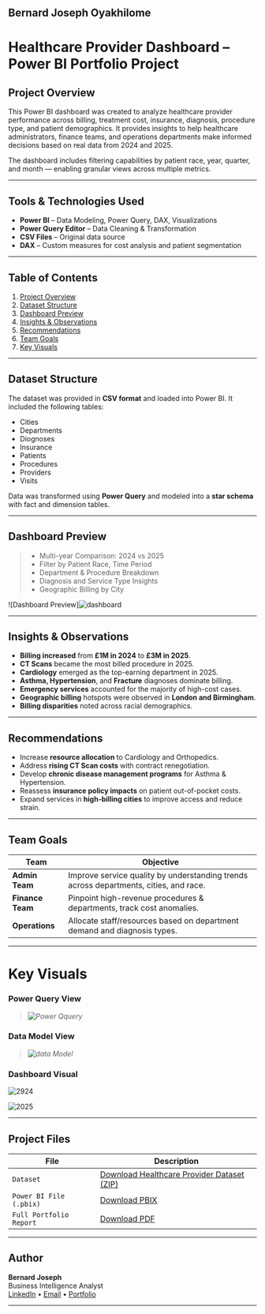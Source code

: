 ## Bernard Joseph Oyakhilome

# Healthcare Provider Dashboard – Power BI Portfolio Project

## Project Overview
This Power BI dashboard was created to analyze healthcare provider performance across billing, treatment cost, insurance, diagnosis, procedure type, and patient demographics. It provides insights to help healthcare administrators, finance teams, and operations departments make informed decisions based on real data from 2024 and 2025.

The dashboard includes filtering capabilities by patient race, year, quarter, and month — enabling granular views across multiple metrics.

---

## Tools & Technologies Used
- **Power BI** – Data Modeling, Power Query, DAX, Visualizations
- **Power Query Editor** – Data Cleaning & Transformation
- **CSV Files** – Original data source
- **DAX** – Custom measures for cost analysis and patient segmentation

---

## Table of Contents
1. [Project Overview](#-project-overview)  
2. [Dataset Structure](#-dataset-structure)  
3. [Dashboard Preview](#-dashboard-preview)  
4. [Insights & Observations](#-insights--observations)  
5. [Recommendations](#-recommendations)  
6. [Team Goals](#-team-goals)  
7. [Key Visuals](#-key-visuals)

---

## Dataset Structure
The dataset was provided in **CSV format** and loaded into Power BI. It included the following tables:
- Cities
- Departments
- Diognoses
- Insurance
- Patients
- Procedures
- Providers
- Visits

Data was transformed using **Power Query** and modeled into a **star schema** with fact and dimension tables.

---

## Dashboard Preview

> - Multi-year Comparison: 2024 vs 2025  
> - Filter by Patient Race, Time Period  
> - Department & Procedure Breakdown  
> - Diagnosis and Service Type Insights  
> - Geographic Billing by City

![Dashboard Preview]![dashboard](https://github.com/user-attachments/assets/31d1e1d1-6aac-44ae-b9ee-11c269f59b16)


---

## Insights & Observations

- **Billing increased** from **£1M in 2024** to **£3M in 2025**.
- **CT Scans** became the most billed procedure in 2025.
- **Cardiology** emerged as the top-earning department in 2025.
- **Asthma, Hypertension**, and **Fracture** diagnoses dominate billing.
- **Emergency services** accounted for the majority of high-cost cases.
- **Geographic billing** hotspots were observed in **London and Birmingham**.
- **Billing disparities** noted across racial demographics.

---

## Recommendations

- Increase **resource allocation** to Cardiology and Orthopedics.
- Address **rising CT Scan costs** with contract renegotiation.
- Develop **chronic disease management programs** for Asthma & Hypertension.
- Reassess **insurance policy impacts** on patient out-of-pocket costs.
- Expand services in **high-billing cities** to improve access and reduce strain.

---

## Team Goals

| Team            | Objective                                                                 |
|-----------------|---------------------------------------------------------------------------|
| **Admin Team**  | Improve service quality by understanding trends across departments, cities, and race. |
| **Finance Team**| Pinpoint high-revenue procedures & departments, track cost anomalies.     |
| **Operations**  | Allocate staff/resources based on department demand and diagnosis types.  |

---

# Key Visuals

### Power Query View
> *![Power Qquery](https://github.com/user-attachments/assets/a663ed55-8516-425e-88f4-f478a9df35ac)*

### Data Model View
> *![data Model](https://github.com/user-attachments/assets/8dce0872-27df-4e56-85a5-14cd5d966bef)*

### Dashboard Visual
![2924](https://github.com/user-attachments/assets/f16bbe37-552a-4050-8b55-c985595c6ac9)

![2025](https://github.com/user-attachments/assets/90a1cc9a-57c6-430b-aea3-fe24614a03ce)

---

## Project Files

| File                        | Description                     |
|-----------------------------|----------------------------------|
| `Dataset`                  | [Download Healthcare Provider Dataset (ZIP)](https://github.com/user-attachments/files/21640877/Healthcare.Provide.Dataset.zip)                |
| `Power BI File (.pbix)`    | [Download PBIX](https://github.com/thenalyst3global/Healthcare-Provider-Dashboard/blob/main/healthcare.pbix)               |
| `Full Portfolio Report`    | [Download PDF](https://github.com/user-attachments/files/21641583/Healthcare.Provider.Dashboard.pdf)

---

## Author

**Bernard Joseph**  
Business Intelligence Analyst  
[LinkedIn](www.linkedin.com/in/bernard-joseph-oyakhilome) • [Email](jozefbernardonline@gmail.com) • [Portfolio](https://thenalyst3global.github.io/Healthcare-Provider-Dashboard/)

---
